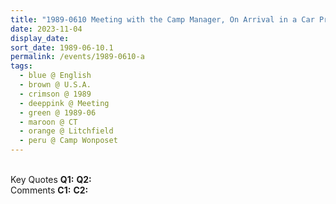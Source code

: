```yaml
---
title: "1989-0610 Meeting with the Camp Manager, On Arrival in a Car Procession (1st in U.S.A.), Camp Wonposet, Lennox Hill Road, Litchfield, CT, U.S.A."
date: 2023-11-04
display_date: 
sort_date: 1989-06-10.1
permalink: /events/1989-0610-a
tags:
  - blue @ English
  - brown @ U.S.A.
  - crimson @ 1989
  - deeppink @ Meeting
  - green @ 1989-06
  - maroon @ CT
  - orange @ Litchfield
  - peru @ Camp Wonposet
---
```


<br>

<wave-list>
  <list-title color="DarkSeaGreen" width="55">Key Quotes</list-title>
  <list-item color="BlanchedAlmond" width="280"><b>Q1:</b> <i></i></list-item>
  <list-item color="Lavender" width="280"><b>Q2:</b> <i></i></list-item>
</wave-list>

<br>

<wave-list>
  <list-title color="DarkSeaGreen" width="55">Comments</list-title>
  <list-item color="BlanchedAlmond" width="280"><b>C1:</b> <i></i></list-item>
  <list-item color="Lavender" width="280"><b>C2:</b> <i></i></list-item>
</wave-list>